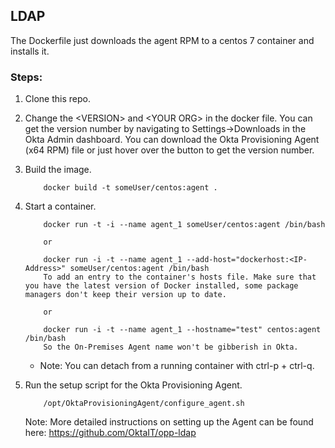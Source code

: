 ## LDAP
The Dockerfile just downloads the agent RPM to a centos 7 container and installs it. 

### Steps:
1. Clone this repo.
2. Change the \<VERSION\> and \<YOUR ORG\> in the docker file. You can get the version number by navigating to Settings->Downloads in the Okta Admin dashboard. You can download the Okta Provisioning Agent (x64 RPM) file or just hover over the button to get the version number.
3. Build the image.

	```Shell
		docker build -t someUser/centos:agent .
	```

4. Start a container.

	```Shell
		docker run -t -i --name agent_1 someUser/centos:agent /bin/bash
		
		or
		
		docker run -i -t --name agent_1 --add-host="dockerhost:<IP-Address>" someUser/centos:agent /bin/bash
		To add an entry to the container's hosts file. Make sure that you have the latest version of Docker installed, some package managers don't keep their version up to date.
		
		or 
		
		docker run -i -t --name agent_1 --hostname="test" centos:agent /bin/bash
		So the On-Premises Agent name won't be gibberish in Okta.
	```

	- Note: You can detach from a running container with ctrl-p + ctrl-q.
5. Run the setup script for the Okta Provisioning Agent.

	```Shell
		/opt/OktaProvisioningAgent/configure_agent.sh
	```

	Note: More detailed instructions on setting up the Agent can be found here: https://github.com/OktaIT/opp-ldap
